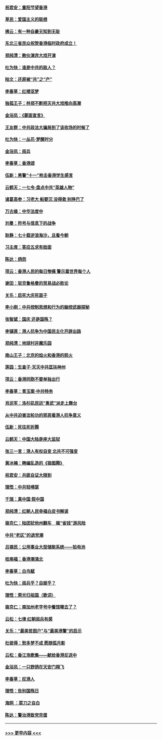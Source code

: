 #### [祝君安：重阳节望香港](../pages/nsc993/n11573190.md?t=10070955) 
#### [草民：爱国主义的联想](../pages/nsc993/n11572333.md?t=10070955) 
#### [拂云：有一种自豪无知到无耻](../pages/nsc993/n11572006.md?t=10070955) 
#### [东北三省民众祝贺香港临时政府成立！](../pages/nsc993/n11571215.md?t=10070955) 
#### [郑纯清：散伙演弃大戏开演](../pages/nsc993/n11570826.md?t=10070955) 
#### [吐为快：谁是中共的敌人？](../pages/nsc993/n11570817.md?t=10070955) 
#### [陆文：还原被“共”之“产”](../pages/nsc993/n11570798.md?t=10070955) 
#### [李春草：红楼沤梦](../pages/nsc993/n11569673.md?t=10070955) 
#### [独孤王子：林郑不断把灭共大戏推向高潮](../pages/nsc993/n11569381.md?t=10070955) 
#### [金浴凤：《蒙面宣言》](../pages/nsc993/n11569368.md?t=10070955) 
#### [王友群：中共政法大骗局到了该收场的时候了](../pages/nsc993/n11568940.md?t=10070955) 
#### [吐为快：一丛花‧梦醒时分](../pages/nsc993/n11567491.md?t=10070955) 
#### [金浴凤：阅兵](../pages/nsc993/n11567454.md?t=10070955) 
#### [李春草：香港颂](../pages/nsc993/n11567444.md?t=10070955) 
#### [伍新：黑警“十一”枪击香港学生感言](../pages/nsc993/n11567426.md?t=10070955) 
#### [云鹤天：一七令‧盘点中共“英雄人物”](../pages/nsc993/n11567091.md?t=10070955) 
#### [诸葛高参：习老大 船要沉 没得救 别挣巴了](../pages/nsc993/n11566976.md?t=10070955) 
#### [万古缘：中华法度中](../pages/nsc993/n11566726.md?t=10070955) 
#### [刘曼：符号与信息下的战争](../pages/nsc993/n11564655.md?t=10070955) 
#### [耿静：七十载逆浪淘沙，且看今朝](../pages/nsc993/n11564520.md?t=10070955) 
#### [习主席：答应五求有脸面](../pages/nsc993/n11563953.md?t=10070955) 
#### [陈达：鸽怨](../pages/nsc993/n11561879.md?t=10070955) 
#### [项云：香港人民的每日惨痛  警示着世界每个人](../pages/nsc993/n11559273.md?t=10070955) 
#### [谢田：驳克鲁格曼的贸易战必败论](../pages/nsc993/n11555840.md?t=10070955) 
#### [关乐：启死大庆死面子](../pages/nsc993/n11556823.md?t=10070955) 
#### [李小刚：中共控制思想和行为的脑控武器探秘](../pages/nsc993/n11556776.md?t=10070955) 
#### [张智斌：国庆  还是国殇？](../pages/nsc993/n11556617.md?t=10070955) 
#### [李镇莲：港人抗争为中国民主化开辟出路](../pages/nsc993/n11556570.md?t=10070955) 
#### [郑纯清：地球村非魔乐园](../pages/nsc993/n11555415.md?t=10070955) 
#### [南山王子：北京的焰火和香港的怒火](../pages/nsc993/n11555318.md?t=10070955) 
#### [莲园：生查子·天灭中共匡扶神州](../pages/nsc993/n11555302.md?t=10070955) 
#### [项云：香港同胞不要单独出行](../pages/nsc993/n11555276.md?t=10070955) 
#### [李春草：青玉案‧中共特务](../pages/nsc993/n11552356.md?t=10070955) 
#### [肖运军：洛杉矶民运“勇武”派走上舞台](../pages/nsc993/n11551595.md?t=10070955) 
#### [从中共迫害法轮功的邪恶看港人抗争意义](../pages/nsc993/n11540858.md?t=10070955) 
#### [伍新：死往死折腾](../pages/nsc993/n11550174.md?t=10070955) 
#### [云鹤天：中国大陆是座大监狱](../pages/nsc993/n11550155.md?t=10070955) 
#### [张三一言：港人有权自变 北共不可强变](../pages/nsc993/n11550132.md?t=10070955) 
#### [黄冰楠：瞎编乱造的《狼图腾》](../pages/nsc993/n11550082.md?t=10070955) 
#### [祝君安：共匪自证大限到](../pages/nsc993/n11550041.md?t=10070955) 
#### [理悟：中共轻嘚瑟](../pages/nsc993/n11547978.md?t=10070955) 
#### [千瑞：真中国 假中国](../pages/nsc993/n11547865.md?t=10070955) 
#### [郑纯清：红朝人民幸福白皮书解读](../pages/nsc993/n11547499.md?t=10070955) 
#### [骆克仁：陆团犹他州翻车　揭“省钱”游风险](../pages/nsc993/n11546977.md?t=10070955) 
#### [中共“老区”的退党潮](../pages/nsc993/n11545995.md?t=10070955) 
#### [吕锡民：公用事业大型储能系统——铅电池](../pages/nsc993/n11545701.md?t=10070955) 
#### [桂南福：香港潮涌北](../pages/nsc993/n11545682.md?t=10070955) 
#### [李春草：白鸟赋](../pages/nsc993/n11545663.md?t=10070955) 
#### [吐为快：阅兵乎？自娱乎？](../pages/nsc993/n11545625.md?t=10070955) 
#### [理悟：荣光归祖国（歌词）](../pages/nsc993/n11545616.md?t=10070955) 
#### [骆克仁：南加州老字号中餐馆哪去了？](../pages/nsc993/n11545120.md?t=10070955) 
#### [云松：七律 红朝阅兵有感](../pages/nsc993/n11542394.md?t=10070955) 
#### [关乐：“最美贫困户”与“最美港警”的启示](../pages/nsc993/n11542252.md?t=10070955) 
#### [杜彼得：愁多梦不成 愿随孤月影](../pages/nsc993/n11540296.md?t=10070955) 
#### [云松：香江浩歌集——献给香港反送中](../pages/nsc993/n11540149.md?t=10070955) 
#### [金浴凤：一只野鸽在天安门翔飞](../pages/nsc993/n11540280.md?t=10070955) 
#### [李春草：叹港人](../pages/nsc993/n11540119.md?t=10070955) 
#### [理悟：告别国殇日](../pages/nsc993/n11539610.md?t=10070955) 
#### [海网 ：菜刀之自白](../pages/nsc993/n11539597.md?t=10070955) 
#### [陈达：警治港致党完蛋](../pages/nsc993/n11538127.md?t=10070955) 

----
#### [ >>> 更早内容 <<< ](../indexes/nsc993-earlier.md)
